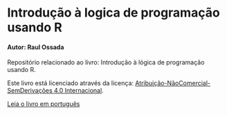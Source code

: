 # Introdução à logica de programação usando R

#### Autor: Raul Ossada

Repositório relacionado ao livro: Introdução à lógica de programação usando R.

Este livro está licenciado através da licença: [Atribuição-NãoComercial-SemDerivações 4.0 Internacional](http://creativecommons.org/licenses/by-nc-nd/4.0/).

[Leia o livro em português](pt-br/SUMMARY.md)
